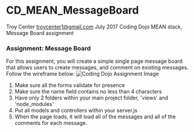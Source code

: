 # CD_MEAN_MessageBoard
Troy Center troycenter1@gmail.com July 2017 
Coding Dojo MEAN stack, Message Board assignment    

<h3>Assignment: Message Board</h3>
For this assignment, you will create a simple single page message board that allows users to create messages, and comment on existing messages. Follow the wireframe below:

<img src="http://i.imgur.com/5eVTte1.png" alt="Coding Dojo Assignment Image">

1. Make sure all the forms validate for presence
2. Make sure the name field contains no less than 4 characters
3. Have only 2 folders within your main project folder, 'views' and 'node_modules'
4. Put all models and controllers within your server.js
5. When the page loads, it will load all of the messages and all of the comments for each message.